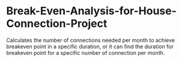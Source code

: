 # Break-Even-Analysis-for-House-Connection-Project
Calculates the number of connections needed per month to achieve breakeven point in a specific duration, or it can find the duration for breakeven point for a specific number of connection per month. 

